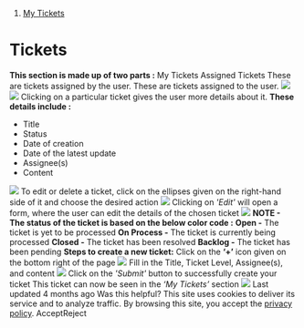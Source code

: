   1. [My Tickets](https://docs.zeron.one/cyber-risk-posture-management-platform-cprm/my-tickets)


# Tickets
**This section is made up of two parts :**
My Tickets
Assigned Tickets
These are tickets assigned by the user.
These are tickets assigned to the user.
![](https://docs.zeron.one/~gitbook/image?url=https%3A%2F%2F2854935529-files.gitbook.io%2F%7E%2Ffiles%2Fv0%2Fb%2Fgitbook-x-prod.appspot.com%2Fo%2Fspaces%252FvyU3NMiz2Rw6Y9PJdkUQ%252Fuploads%252Fgxn87vbiqXmAHzIf1HJJ%252FTickets.png%3Falt%3Dmedia%26token%3D78f22722-cea0-4924-878c-eed9807b4923&width=300&dpr=4&quality=100&sign=a48876fa&sv=2)
![](https://docs.zeron.one/~gitbook/image?url=https%3A%2F%2F2854935529-files.gitbook.io%2F%7E%2Ffiles%2Fv0%2Fb%2Fgitbook-x-prod.appspot.com%2Fo%2Fspaces%252FvyU3NMiz2Rw6Y9PJdkUQ%252Fuploads%252FkQlW8dwDfNwfLM9zEKMJ%252FAssigned-Tickets.png%3Falt%3Dmedia%26token%3D2000f14c-1c3f-4fe8-b11e-c1b462b4ac03&width=300&dpr=4&quality=100&sign=cafe55cf&sv=2)
Clicking on a particular ticket gives the user more details about it. **These details include :**
  * Title
  * Status
  * Date of creation
  * Date of the latest update
  * Assignee(s)
  * Content


![](https://docs.zeron.one/~gitbook/image?url=https%3A%2F%2F2854935529-files.gitbook.io%2F%7E%2Ffiles%2Fv0%2Fb%2Fgitbook-x-prod.appspot.com%2Fo%2Fspaces%252FvyU3NMiz2Rw6Y9PJdkUQ%252Fuploads%252FT4PrLukI2FbHwVDq1Llc%252FTicket-Details-e6214dfa4aff9aff2cf8db9d5b9d03c0.png%3Falt%3Dmedia%26token%3D443c7843-2c60-4a7b-8895-fb94a20e85a9&width=768&dpr=4&quality=100&sign=a3bbed27&sv=2)
To edit or delete a ticket, click on the ellipses given on the right-hand side of it and choose the desired action 
![](https://docs.zeron.one/~gitbook/image?url=https%3A%2F%2F2854935529-files.gitbook.io%2F%7E%2Ffiles%2Fv0%2Fb%2Fgitbook-x-prod.appspot.com%2Fo%2Fspaces%252FvyU3NMiz2Rw6Y9PJdkUQ%252Fuploads%252F4ar6Uv0yjqkdeI0m1cBq%252FEdit-Ticket-1-81d1e6aaf5af45f95f6cff48cc979d22.png%3Falt%3Dmedia%26token%3Db3cc7822-1494-4743-bafd-e054e336ad2f&width=768&dpr=4&quality=100&sign=8940318d&sv=2)
Clicking on _'Edit'_ will open a form, where the user can edit the details of the chosen ticket 
![](https://docs.zeron.one/~gitbook/image?url=https%3A%2F%2F2854935529-files.gitbook.io%2F%7E%2Ffiles%2Fv0%2Fb%2Fgitbook-x-prod.appspot.com%2Fo%2Fspaces%252FvyU3NMiz2Rw6Y9PJdkUQ%252Fuploads%252FZLZBTf1IqFL4bioWFKfl%252FEdit-Ticket-2.png%3Falt%3Dmedia%26token%3Daf6f2940-30a0-4af6-a690-ca5192431345&width=768&dpr=4&quality=100&sign=7ce5a762&sv=2)
**NOTE - The status of the ticket is based on the below color code :**
**Open -** The ticket is yet to be processed 
**On Process -** The ticket is currently being processed 
**Closed -** The ticket has been resolved
**Backlog -** The ticket has been pending 
**Steps to create a new ticket:**
Click on the **‘+’** icon given on the bottom right of the page 
![](https://docs.zeron.one/~gitbook/image?url=https%3A%2F%2F2854935529-files.gitbook.io%2F%7E%2Ffiles%2Fv0%2Fb%2Fgitbook-x-prod.appspot.com%2Fo%2Fspaces%252FvyU3NMiz2Rw6Y9PJdkUQ%252Fuploads%252FvdqUc8LvgCiMksYjNTya%252FAdd-Ticket-1.png%3Falt%3Dmedia%26token%3D4e5c6a9d-4667-45ff-83d7-c9a6b639fb5d&width=768&dpr=4&quality=100&sign=219f55e4&sv=2)
Fill in the Title, Ticket Level, Assignee(s), and content 
![](https://docs.zeron.one/~gitbook/image?url=https%3A%2F%2F2854935529-files.gitbook.io%2F%7E%2Ffiles%2Fv0%2Fb%2Fgitbook-x-prod.appspot.com%2Fo%2Fspaces%252FvyU3NMiz2Rw6Y9PJdkUQ%252Fuploads%252F7AxlwCPOWHlEQix6Vtdz%252FAdd-Ticket-2-9ccc995854b13525198d12cf13a68cee.png%3Falt%3Dmedia%26token%3D7874d14e-0fb8-4ff4-8d9b-8ecd7f286df2&width=768&dpr=4&quality=100&sign=d4a161a0&sv=2)
Click on the _'Submit'_ button to successfully create your ticket 
This ticket can now be seen in the _‘My Tickets’_ section 
![](https://docs.zeron.one/~gitbook/image?url=https%3A%2F%2F2854935529-files.gitbook.io%2F%7E%2Ffiles%2Fv0%2Fb%2Fgitbook-x-prod.appspot.com%2Fo%2Fspaces%252FvyU3NMiz2Rw6Y9PJdkUQ%252Fuploads%252FiSDZNxg82UItoJDxPiJs%252FAdd-Ticket-3.png%3Falt%3Dmedia%26token%3D4ddf77b6-3811-40e6-96a2-70687775d726&width=768&dpr=4&quality=100&sign=79a1d293&sv=2)
Last updated 4 months ago
Was this helpful?
This site uses cookies to deliver its service and to analyze traffic. By browsing this site, you accept the [privacy policy](https://zeron.one/privacy-policy/).
AcceptReject
